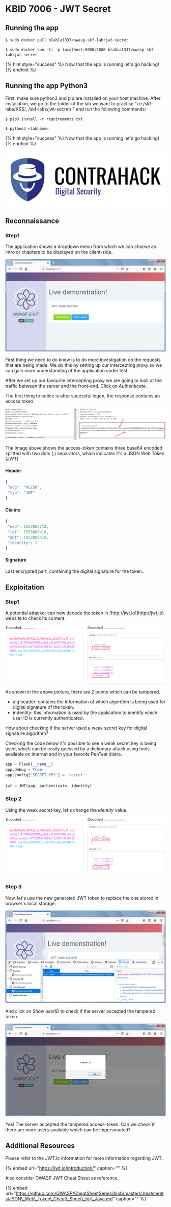 # KBID 7006 - JWT Secret

## Running the app

```text
$ sudo docker pull blabla1337/owasp-skf-lab:jwt-secret
```

```text
$ sudo docker run -ti -p localhost:5000:5000 blabla1337/owasp-skf-lab:jwt-secret
```

{% hint style="success" %}
 Now that the app is running let's go hacking!
{% endhint %}

## Running the app Python3

First, make sure python3 and pip are installed on your host machine.
After installation, we go to the folder of the lab we want to practise 
"i.e /skf-labs/XSS/, /skf-labs/jwt-secret/ " and run the following commands:

```
$ pip3 install -r requirements.txt
```

```
$ python3 <labname>
```

{% hint style="success" %}
 Now that the app is running let's go hacking!
{% endhint %}


![Docker image and write-up thanks to Contrahack.io !](.gitbook/assets/screen-shot-2019-03-04-at-21.33.32.png)

## Reconnaissance

### Step1

The application shows a dropdown menu from which we can choose an intro or chapters to be displayed on the client-side.

![](.gitbook/assets/jwt-1.png)

First thing we need to do know is to do more investigation on the requests that are being made. We do this by setting up our intercepting proxy so we can gain more understanding of the application under test.

After we set up our favourite intercepting proxy we are going to look at the traffic between the server and the front-end. Click on _Authenticate_.

The first thing to notice is after sucessful logon, the response contains an access token.

![](.gitbook/assets/jwt-null-2.png)

The image above shows the access-token contains three base64 encoded splitted with two dots \(.\) separators, which indicates it's a JSON Web Token \(JWT\):

#### Header

```javascript
{
 "alg": "HS256",
 "typ": "JWT"
}
```

#### Claims

```javascript
{
 "exp": 1553003718,
 "iat": 1553003418,
 "nbf": 1553003418,
 "identity": 1
}
```

#### Signature

Last encrypted part, containing the digital signature for the token..

## Exploitation

### Step1

A potential attacker can now decode the token in [http://jwt.io](http://jwt.io) website to check its content.

![](.gitbook/assets/jwt-null-3.png)

As shown in the above picture, there are 2 points which can be tampered.

* alg header: contains the information of which algorithm is being used for digital signature of the token.
* indentity: this information is used by the application to identify which user ID is currently authenticated.

How about checking if the server used a weak secret key for digital signature algorithm?

Checking the code below it's possible to see a weak secret key is being used, which can be easily guessed by a dictionary attack using tools available on internet and in your favorite PenTest distro.

```python
app = Flask(__name__)
app.debug = True
app.config['SECRET_KEY'] = 'secret'

jwt = JWT(app, authenticate, identity)
```

### Step 2

Using the weak secret key, let's change the _identity_ value.

![](.gitbook/assets/jwt-null-3.png)

### Step 3

Now, let's use the new generated JWT token to replace the one stored in browser's local storage.

![](.gitbook/assets/jwt-3.png)

And click on _Show userID_ to check if the server accepted the tampered token.

![](.gitbook/assets/jwt-4.png)

Yes! The server accepted the tampered access-token. Can we check if there are more users available which can be impersonated?

## Additional Resources

Please refer to the JWT.io information for more information regarding JWT.

{% embed url="https://jwt.io/introduction/" caption="" %}

Also consider OWASP JWT Cheat Sheet as reference.

{% embed url="https://github.com/OWASP/CheatSheetSeries/blob/master/cheatsheets/JSON\_Web\_Token\_Cheat\_Sheet\_for\_Java.md" caption="" %}

